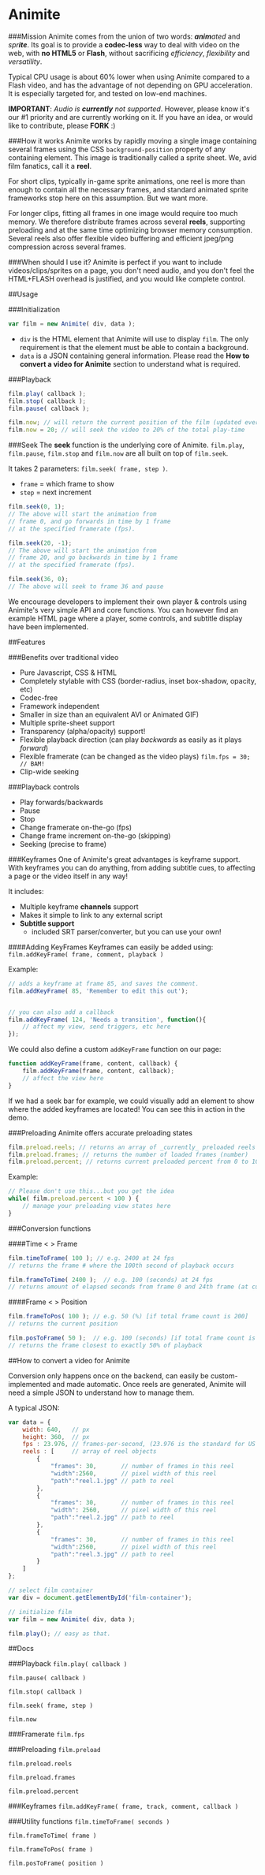 Animite
=======

###Mission
Animite comes from the union of two words: _**anim**ated_ and _spr<b>ite</b>_. Its goal is to provide a __codec-less__ way to deal with video on the web, with __no HTML5__ or __Flash__, without sacrificing _efficiency_, _flexibility_ and _versatility_.

Typical CPU usage is about 60% lower when using Animite compared to a Flash video, and has the advantage of not depending on GPU acceleration. It is especially targeted for, and tested on low-end machines.

**IMPORTANT**: _Audio is **currently** not supported_. However, please know it's our #1 priority and are currently working on it. If you have an idea, or would like to contribute, please __FORK__ :)

###How it works
Animite works by rapidly moving a single image containing several frames using the CSS ```background-position``` property of any containing element. This image is traditionally called a sprite sheet. We, avid film fanatics, call it a __reel__. 

For short clips, typically in-game sprite animations, one reel is more than enough to contain all the necessary frames, and standard animated sprite frameworks stop here on this assumption. But we want more.

For longer clips, fitting all frames in one image would require too much memory.
We therefore distribute frames across several __reels__, supporting preloading and at the same time optimizing browser memory consumption.  Several reels also offer flexible video buffering and efficient jpeg/png compression across several frames.

###When should I use it?
Animite is perfect if you want to include videos/clips/sprites on a page, you don't need audio, and you don't feel the HTML+FLASH overhead is justified, and you would like complete control.

##Usage

###Initialization
```javascript
var film = new Animite( div, data );
```
- ```div``` is the HTML element that Animite will use to display ```film```. The only requirement is that the element must be able to contain a background.
- ```data``` is a JSON containing general information. Please read the __How to convert a video for Animite__ section to understand what is required.

###Playback
```javascript
film.play( callback );
film.stop( callback );
film.pause( callback );

film.now; // will return the current position of the film (updated every frame)
film.now = 20; // will seek the video to 20% of the total play-time

```

###Seek
The __seek__ function is the underlying core of Animite. ```film.play```, ```film.pause```, ```film.stop``` and ```film.now``` are all built on top of ```film.seek```.

It takes 2 parameters: ```film.seek( frame, step )```.
- ```frame``` = which frame to show
- ```step```  = next increment

```javascript 
film.seek(0, 1);
// The above will start the animation from
// frame 0, and go forwards in time by 1 frame
// at the specified framerate (fps).

film.seek(20, -1);
// The above will start the animation from
// frame 20, and go backwards in time by 1 frame
// at the specified framerate (fps).

film.seek(36, 0);
// The above will seek to frame 36 and pause
```

We encourage developers to implement their own player & controls using Animite's very simple API and core functions.
You can however find an example HTML page where a player, some controls, and subtitle display have been implemented.

##Features

###Benefits over traditional video
- Pure Javascript, CSS & HTML
- Completely stylable with CSS (border-radius, inset box-shadow, opacity, etc)
- Codec-free
- Framework independent
- Smaller in size than an equivalent AVI or Animated GIF)
- Multiple sprite-sheet support
- Transparency (alpha/opacity) support!
- Flexible playback direction (can play _backwards_ as easily as it plays _forward_)
- Flexible framerate (can be changed as the video plays) ```film.fps = 30; // BAM!```
- Clip-wide seeking

###Playback controls
- Play forwards/backwards
- Pause
- Stop
- Change framerate on-the-go (fps)
- Change frame increment on-the-go (skipping)
- Seeking (precise to frame)

###Keyframes
One of Animite's great advantages is keyframe support. With keyframes you can do anything, from adding subtitle cues, to affecting a page or the video itself in any way!

It includes:
- Multiple keyframe __channels__ support
- Makes it simple to link to any external script
- __Subtitle support__
  * included SRT parser/converter, but you can use your own!

####Adding KeyFrames
Keyframes can easily be added using: ```film.addKeyFrame( frame, comment, playback )```

Example:

```Javascript
// adds a keyframe at frame 85, and saves the comment.
film.addKeyFrame( 85, 'Remember to edit this out'); 


// you can also add a callback
film.addKeyFrame( 124, 'Needs a transition', function(){
	// affect my view, send triggers, etc here
});
```

We could also define a custom ```addKeyFrame``` function on our page:
```javascript
function addKeyFrame(frame, content, callback) {
    film.addKeyFrame(frame, content, callback);
    // affect the view here
}
```
If we had a seek bar for example, we could visually add an element to show where the added keyframes are located! You can see this in action in the demo.

###Preloading
Animite offers accurate preloading states
```javascript 
film.preload.reels; // returns an array of _currently_ preloaded reels
film.preload.frames; // returns the number of loaded frames (number)
film.preload.percent; // returns current preloaded percent from 0 to 100
```

Example:
```javascript
// Please don't use this...but you get the idea
while( film.preload.percent < 100 ) {
	// manage your preloading view states here
}
```

###Conversion functions

####Time < > Frame
```javascript
film.timeToFrame( 100 ); // e.g. 2400 at 24 fps
// returns the frame # where the 100th second of playback occurs

film.frameToTime( 2400 );  // e.g. 100 (seconds) at 24 fps
// returns amount of elapsed seconds from frame 0 and 24th frame (at current frame-rate)
```

####Frame < > Position
```javascript
film.frameToPos( 100 ); // e.g. 50 (%) [if total frame count is 200]
// returns the current position

film.posToFrame( 50 );  // e.g. 100 (seconds) [if total frame count is 200]
// returns the frame closest to exactly 50% of playback
```


##How to convert a video for Animite

Conversion only happens once on the backend, can easily be custom-implemented and made automatic. Once reels are generated, Animite will need a simple JSON to understand how to manage them.

A typical JSON: 

```javascript
var data = {
	width: 640,   // px
	height: 360,  // px
	fps : 23.976, // frames-per-second, (23.976 is the standard for US film)
	reels : [     // array of reel objects
		{ 
			"frames": 30, 		// number of frames in this reel
			"width":2560, 		// pixel width of this reel
			"path":"reel.1.jpg" // path to reel
		},
		{ 
			"frames": 30, 		// number of frames in this reel
			"width": 2560, 		// pixel width of this reel
			"path":"reel.2.jpg" // path to reel
		},
		{ 
			"frames": 30, 		// number of frames in this reel
			"width":2560, 		// pixel width of this reel
			"path":"reel.3.jpg" // path to reel
		}	
    ]
};

// select film container
var div = document.getElementById('film-container');

// initialize film
var film = new Animite( div, data );

film.play(); // easy as that.
```

##Docs

###Playback
 ``` film.play( callback ) ``` 

 ``` film.pause( callback ) ``` 

 ``` film.stop( callback ) ``` 

 ``` film.seek( frame, step ) ``` 

 ``` film.now ``` 


###Framerate
 ``` film.fps ``` 


###Preloading
 ``` film.preload ``` 

 ``` film.preload.reels ``` 

 ``` film.preload.frames ``` 

 ``` film.preload.percent ``` 


###Keyframes
 ``` film.addKeyFrame( frame, track, comment, callback ) ``` 


###Utility functions
 ``` film.timeToFrame( seconds ) ``` 

 ``` film.frameToTime( frame ) ``` 

 ``` film.frameToPos( frame ) ``` 

 ``` film.posToFrame( position ) ``` 
